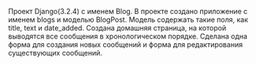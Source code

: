 Проект Django(3.2.4) с именем Blog.
В проекте создано приложение с именем blogs и моделью BlogPost. Модель содержать такие поля, как title, text
и date_added. Создана домашняя страница, на которой выводятся все сообщения в хронологическом порядке.
Сделана одна форма для создания новых сообщений и форма для редактирования существующих сообщений.
